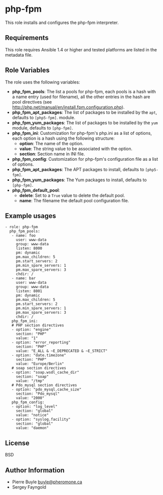 php-fpm
========

This role installs and configures the php-fpm interpreter.

Requirements
------------

This role requires Ansible 1.4 or higher and tested platforms are listed in the metadata file.

Role Variables
--------------

The role uses the following variables:

 - **php_fpm_pools**: The list a pools for php-fpm, each pools is a hash with
   a name entry (used for filename), all the other entries in the hash are pool
   directives (see http://php.net/manual/en/install.fpm.configuration.php).
 - **php_fpm_apt_packages**: The list of packages to be installed by the
  ```apt```, defaults to ```[php5-fpm]```.
   module.
 - **php_fpm_yum_packages**: The list of packages to be installed by the
   ```yum``` module, defaults to ```[php-fpm]```.
 - **php_fpm_ini**: Customization for php-fpm's php.ini as a list of options,
   each option is a hash using the following structure:
     - **option**: The name of the option.
     - **value**: The string value to be associated with the option.
     - **section**: Section name in INI file.
 - **php_fpm_config**: Customization for php-fpm's configuration file as a list
   of options.
 - **php_fpm_apt_packages**: The APT packages to install, defaults to ```[php5-fpm]```.
 - **php_fpm_yum_packages**: The Yum packages to install, defaults to ```[php-fpm]```.
 - **php_fpm_default_pool**:
     - **delete**: Set to a ```True``` value to delete the default pool.
     - **name**: The filename the default pool configuration file.

Example usages
--------------

    - role: php-fpm
      php_fpm_pools:
       - name: foo
         user: www-data
         group: www-data
         listen: 8000
         pm: dynamic
         pm.max_children: 5
         pm.start_servers: 2
         pm.min_spare_servers: 1
         pm.max_spare_servers: 3
         chdir: /
       - name: bar
         user: www-data
         group: www-data
         listen: 8001
         pm: dynamic
         pm.max_children: 5
         pm.start_servers: 2
         pm.min_spare_servers: 1
         pm.max_spare_servers: 3
         chdir: /
       php_fpm_ini:
       # PHP section directives
       - option: "engine"
         section: "PHP"
         value: "1"
       - option: "error_reporting"
         section: "PHP"
         value: "E_ALL & ~E_DEPRECATED & ~E_STRICT"
       - option: "date.timezone"
         section: "PHP"
         value: "Europe/Berlin"
       # soap section directives
       - option: "soap.wsdl_cache_dir"
         section: "soap"
         value: "/tmp"
       # Pdo_mysql section directives
       - option: "pdo_mysql.cache_size"
         section: "Pdo_mysql"
         value: "2000"
       php_fpm_config:
       - option: "log_level"
         section: "global"
         value: "notice"
       - option: "syslog.facility"
         section: "global"
         value: "daemon"

License
-------

BSD

Author Information
------------------

- Pierre Buyle <buyle@pheromone.ca>
- Sergey Fayngold
